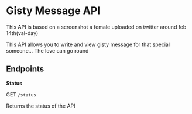 # Gisty Message API

This API is based on a screenshot a female uploaded on  twitter around feb 14th(val-day)

This API allows you to write and view gisty message for that special someone... The love can go round 

## Endpoints

<b> Status </b>

GET ```/status```

Returns the status of the API